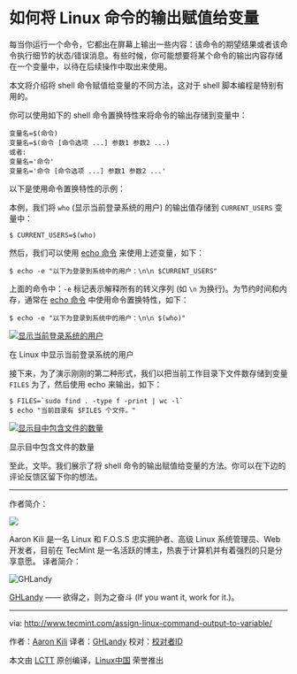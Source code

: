 如何将 Linux 命令的输出赋值给变量
==================================

每当你运行一个命令，它都出在屏幕上输出一些内容：该命令的期望结果或者该命令执行细节的状态/错误消息。有些时候，你可能想要将某个命令的输出内容存储在一个变量中，以待在后续操作中取出来使用。

本文将介绍将 shell 命令赋值给变量的不同方法，这对于 shell 脚本编程是特别有用的。

你可以使用如下的 shell 命令置换特性来将命令的输出存储到变量中：

```
变量名=$(命令)
变量名=$(命令 [命令选项 ...] 参数1 参数2 ...)
或者:
变量名='命令'
变量名='命令 [命令选项 ...] 参数1 参数2 ...'
```

以下是使用命令置换特性的示例：

本例，我们将 `who` (显示当前登录系统的用户) 的输出值存储到 `CURRENT_USERS` 变量中：

```
$ CURRENT_USERS=$(who)
```

然后，我们可以使用 [echo 命令][1] 来使用上述变量，如下：

```
$ echo -e "以下为登录到系统中的用户：\n\n $CURRENT_USERS"
```

上面的命令中：`-e` 标记表示解释所有的转义序列 (如 `\n` 为换行)。为节约时间和内存，通常在 [echo 命令][2] 中使用命令置换特性，如下：

```
$ echo -e "以下为登录到系统中的用户：\n\n $(who)"
```

[![显示当前登录系统的用户](http://www.tecmint.com/wp-content/uploads/2017/01/Shows-Current-Logged-Users-in-Linux.png)][3]

在 Linux 中显示当前登录系统的用户

接下来，为了演示刚刚的第二种形式，我们以把当前工作目录下文件数存储到变量 `FILES` 为了，然后使用 echo 来输出，如下：

```
$ FILES=`sudo find . -type f -print | wc -l`
$ echo "当前目录有 $FILES 个文件。"
```
[![显示目中包含文件的数量](http://www.tecmint.com/wp-content/uploads/2017/01/Show-Number-of-Files-in-Directory.png)][4]

显示目中包含文件的数量

至此，文毕。我们展示了将 shell 命令的输出赋值给变量的方法。你可以在下边的评论反馈区留下你的想法。

---------------------------------------------------------

作者简介：

![](http://1.gravatar.com/avatar/4e444ab611c7b8c7bcb76e58d2e82ae0?s=128&d=blank&r=g)

Aaron Kili 是一名 Linux 和 F.O.S.S 忠实拥护者、高级 Linux 系统管理员、Web 开发者，目前在 TecMint 是一名活跃的博主，热衷于计算机并有着强烈的只是分享意愿。
译者简介：

![GHLandy](http://GHLandy.com/images/GHLandy.ico)

[GHLandy](http://GHLandy.com) —— 欲得之，则为之奋斗 (If you want it, work for it.)。

------------------------------------------------

via: http://www.tecmint.com/assign-linux-command-output-to-variable/

作者：[Aaron Kili][a]
译者：[GHLandy](https://github.com/GHLandy)
校对：[校对者ID](https://github.com/校对者ID)

本文由 [LCTT](https://github.com/LCTT/TranslateProject) 原创编译，[Linux中国](https://linux.cn/) 荣誉推出

[a]:http://www.tecmint.com/author/aaronkili/
[1]:http://www.tecmint.com/echo-command-in-linux/
[2]:http://www.tecmint.com/echo-command-in-linux/
[3]:http://www.tecmint.com/wp-content/uploads/2017/01/Shows-Current-Logged-Users-in-Linux.png
[4]:http://www.tecmint.com/wp-content/uploads/2017/01/Show-Number-of-Files-in-Directory.png

